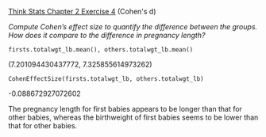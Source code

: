 [Think Stats Chapter 2 Exercise 4](http://greenteapress.com/thinkstats2/html/thinkstats2003.html#toc24) (Cohen's d)

*Compute Cohen’s effect size to quantify the difference between the groups. How does it compare to the difference in pregnancy length?*  
	
	firsts.totalwgt_lb.mean(), others.totalwgt_lb.mean()  
(7.201094430437772, 7.325855614973262)    

	CohenEffectSize(firsts.totalwgt_lb, others.totalwgt_lb)  
-0.088672927072602    

The pregnancy length for first babies appears to be longer than that for other babies, whereas the birthweight of first babies seems to be lower than that for other babies.
